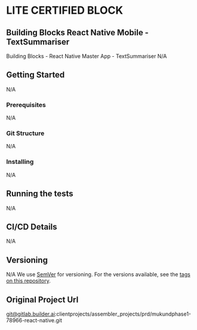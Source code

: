 # LITE CERTIFIED BLOCK

## Building Blocks React Native Mobile -  TextSummariser

Building Blocks - React Native Master App - TextSummariser
N/A
## Getting Started
N/A
### Prerequisites
N/A
### Git Structure
N/A
### Installing
N/A
## Running the tests
N/A
## CI/CD Details
N/A
## Versioning
N/A
We use [SemVer](http://semver.org/) for versioning. For the versions available, see the [tags on this repository](https://github.com/your/project/tags).

## Original Project Url

git@gitlab.builder.ai:clientprojects/assembler_projects/prd/mukundphase1-78966-react-native.git